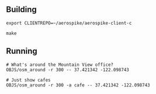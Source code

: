 
Building
----------------------------------------------------------------

    export CLIENTREPO=~/aerospike/aerospike-client-c

    make
    

Running
----------------------------------------------------------------

    # What's around the Mountain View office?
    OBJS/osm_around -r 300 -- 37.421342 -122.098743

    # Just show cafes
    OBJS/osm_around -r 300 -a cafe -- 37.421342 -122.098743
